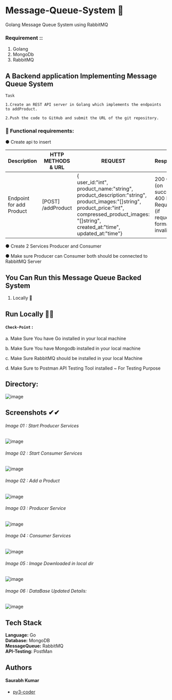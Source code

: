 # Message-Queue-System 📌
Golang  Message Queue System using RabbitMQ 

### Requirement :: 
1. Golang
2. MongoDb
3. RabbitMQ


## A Backend application Implementing Message Queue System

    Task  

    1.Create an REST API server in Golang which implements the endpoints to addProduct.
    
    2.Push the code to GitHub and submit the URL of the git repository.


### 📢 Functional requirements:

● Create api to insert

| Description     | HTTP METHODS & URL      | REQUEST        | Response
| ------------- | ------------- | --------    | --------
| Endpoint for add Product  | [POST] /addProduct         | { <br> user_id:"int",<br> product_name:"string",<br>product_description:"string",<br> product_images:"[]string",<br> product_price:"int",<br> compressed_product_images: "[]string",<br> created_at:"time",<br> updated_at:"time"} | 200 OK (on success) <br> 400 Bad Request (if request format is invalid)

● Create 2 Services Producer and Consumer

● Make sure Producer can Consumer both should be connected to RabbitMQ Server


## You Can Run this Message Queue Backed System

1. Locally 🚀

## Run Locally 🚀🚀

#### `Check-Point` :
  a. Make Sure You have Go installed in your local machine
  
  b. Make Sure You have Mongodb installed in your local machine

  c. Make Sure RabbitMQ should be installed in your local Machine

  d. Make Sure to Postman API Testing Tool installed ~ For Testing Purpose 


## Directory:

![image](https://github.com/py3-coder/Message-Queue-System/assets/54509629/ab3d0fb6-1873-49e6-8335-5e7d367a61e6)



## Screenshots ✔✔

###### Image 01 : Start Producer Services
![image](https://github.com/py3-coder/Message-Queue-System/assets/54509629/6b97cb0a-f6fd-48e4-8538-4c258803eb1e)


###### Image 02 : Start Consumer Services
![image](https://github.com/py3-coder/Message-Queue-System/assets/54509629/f4d5d07c-a1a8-4e5f-a9c8-c79feb68550f)

###### Image 02 : Add a Product
![image](https://github.com/py3-coder/Message-Queue-System/assets/54509629/771ba81d-9852-48a8-9a6d-ac1b9ab16e61)


###### Image 03 : Producer Service
![image](https://github.com/py3-coder/Message-Queue-System/assets/54509629/ad447562-3c6c-4b2c-a18b-121892eea852)


###### Image 04 : Consumer Services
![image](https://github.com/py3-coder/Message-Queue-System/assets/54509629/d02ea089-5b66-48ee-82ae-a61ee75864d6)


###### Image 05 : Image Downloaded in local dir  
![image](https://github.com/py3-coder/Message-Queue-System/assets/54509629/4e7a2940-343c-4315-a5d0-8256d5265e79)


###### Image 06 : DataBase Updated Details:
![image](https://github.com/py3-coder/Message-Queue-System/assets/54509629/7efd8144-1365-46ee-84f4-5331fa0424a4)




## Tech Stack

**Language:** Go <br>
**Database:** MongoDB <br>
**MessageQueue:** RabbitMQ  <br>
**API-Testing:** PostMan  <br>

## Authors

#### Saurabh Kumar
- [py3-coder](https://www.github.com/py3-coder)
  
 








